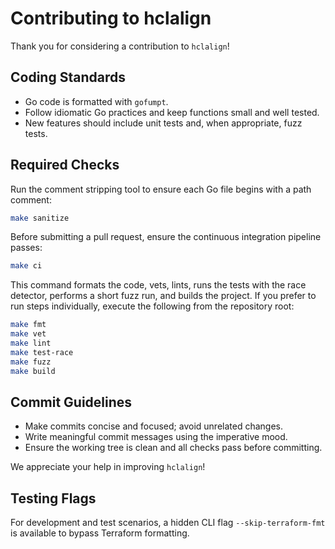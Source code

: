 # Contributing to hclalign

Thank you for considering a contribution to `hclalign`!

## Coding Standards

- Go code is formatted with `gofumpt`.
- Follow idiomatic Go practices and keep functions small and well tested.
- New features should include unit tests and, when appropriate, fuzz tests.

## Required Checks

Run the comment stripping tool to ensure each Go file begins with a path comment:

```sh
make sanitize
```

Before submitting a pull request, ensure the continuous integration pipeline passes:

```sh
make ci
```

This command formats the code, vets, lints, runs the tests with the race detector,
performs a short fuzz run, and builds the project. If you prefer to run steps
individually, execute the following from the repository root:

```sh
make fmt
make vet
make lint
make test-race
make fuzz
make build
```

## Commit Guidelines

- Make commits concise and focused; avoid unrelated changes.
- Write meaningful commit messages using the imperative mood.
- Ensure the working tree is clean and all checks pass before committing.

We appreciate your help in improving `hclalign`!

## Testing Flags

For development and test scenarios, a hidden CLI flag `--skip-terraform-fmt` is available to bypass Terraform formatting.
